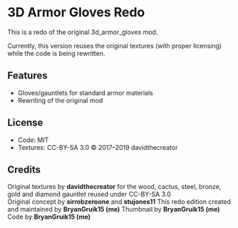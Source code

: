 # 3D Armor Gloves Redo

This is a redo of the original 3d_armor_gloves mod.

Currently, this version reuses the original textures (with proper licensing)  
while the code is being rewritten.

## Features

- Gloves/gauntlets for standard armor materials
- Rewriting of the original mod

## License

- Code: MIT
- Textures: CC-BY-SA 3.0 © 2017–2019 davidthecreator

## Credits

Original textures by **davidthecreator** for the wood, cactus, steel, bronze, gold and diamond gauntlet reused under CC-BY-SA 3.0  
Original concept by **sirrobzeroone** and **stujones11**
This redo edition created and maintained by **BryanGruik15 (me)**
Thumbnail by **BryanGruik15 (me)**
Code by **BryanGruik15 (me)**